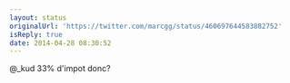 ```yaml
---
layout: status
originalUrl: 'https://twitter.com/marcgg/status/460697644583882752'
isReply: true
date: 2014-04-28 08:30:52
---
```


@_kud 33% d'impot donc?
